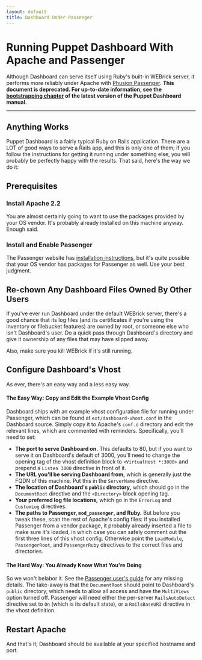 ```yaml
---
layout: default
title: Dashboard Under Passenger
---
```


Running Puppet Dashboard With Apache and Passenger
======

Although Dashboard can serve itself using Ruby's built-in WEBrick server, it performs more reliably under Apache with [Phusion Passenger][passenger]. **This document is deprecated. For up-to-date information, see the [bootstrapping chapter](/dashboard/manual/1.2/bootstrapping.html#running-dashboard-in-a-production-quality-server) of the latest version of the Puppet Dashboard manual.**

[passenger]: http://www.modrails.com/
[pass-guide]: http://www.modrails.com/documentation/Users%20guide%20Apache.html
[passinstall]: http://www.modrails.com/install.html

* * *

Anything Works
--------------

Puppet Dashboard is a fairly typical Ruby on Rails application. There are a LOT of good ways to serve a Rails app, and this is only one of them; if you follow the instructions for getting it running under something else, you will probably be perfectly happy with the results. That said, here's the way we do it:

Prerequisites
-------------

### Install Apache 2.2

You are almost certainly going to want to use the packages provided by your OS vendor. It's probably already installed on this machine anyway. Enough said.

### Install and Enable Passenger

The Passenger website has [installation instructions][passinstall], but it's quite possible that your OS vendor has packages for Passenger as well. Use your best judgment.

Re-chown Any Dashboard Files Owned By Other Users
-------------------------------------------------

If you've ever run Dashboard under the default WEBrick server, there's a good chance that its log files (and its certificates if you're using the inventory or filebucket features) are owned by root, or someone else who isn't Dashboard's user. Do a quick pass through Dashboard's directory and give it ownership of any files that may have slipped away.

Also, make sure you kill WEBrick if it's still running.

Configure Dashboard's Vhost
---------------------------

As ever, there's an easy way and a less easy way.

#### The Easy Way: Copy and Edit the Example Vhost Config

Dashboard ships with an example vhost configuration file for running under Passenger, which can be found at `ext/dashboard-vhost.conf` in the Dashboard source. Simply copy it to Apache's `conf.d` directory and edit the relevant lines, which are commented with reminders. Specifically, you'll need to set:

* **The port to serve Dashboard on.** This defaults to 80, but if you want to serve it on Dashboard's default of 3000, you'll need to change the opening tag of the vhost definition block to `<VirtualHost *:3000>` and prepend a `Listen 3000` directive in front of it.
* **The URL you'll be serving Dashboard from,** which is generally just the FQDN of this machine. Put this in the `ServerName` directive.
* **The location of Dashboard's `public` directory,** which should go in the `DocumentRoot` directive and the `<Directory>` block opening tag.
* **Your preferred log file locations,** which go in the `ErrorLog` and `CustomLog` directives.
* **The paths to Passenger, `mod_passenger`, and Ruby.** But before you tweak these, scan the rest of Apache's config files: if you installed Passenger from a vendor package, it probably already inserted a file to make sure it's loaded, in which case you can safely comment out the first three lines of this vhost config. Otherwise point the `LoadModule`, `PassengerRoot`, and `PassengerRuby` directives to the correct files and directories.

#### The Hard Way: You Already Know What You're Doing

So we won't belabor it. See the [Passenger user's guide][pass-guide] for any missing details. The take-away is that the `DocumentRoot` should point to Dashboard's `public` directory, which needs to allow all access and have the `MultiViews` option turned off. Passenger will need either the per-server `RailsAutoDetect` directive set to `On` (which is its default state), or a `RailsBaseURI` directive in the vhost definition.

Restart Apache
--------------

And that's it; Dashboard should be available at your specified hostname and port.
